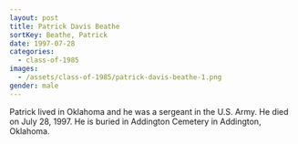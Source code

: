 ```yaml
---
layout: post
title: Patrick Davis Beathe
sortKey: Beathe, Patrick
date: 1997-07-28
categories:
  - class-of-1985
images:
  - /assets/class-of-1985/patrick-davis-beathe-1.png
gender: male
---
```

Patrick lived in Oklahoma and he was a sergeant in the U.S. Army.  He died on July 28, 1997.  He is buried in Addington Cemetery in Addington, Oklahoma.

